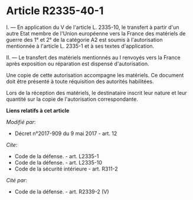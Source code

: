 # Article R2335-40-1

I. ― En application du V de l'article L. 2335-10, le transfert à partir d'un autre Etat membre de l'Union européenne vers la
France des matériels de guerre des 1° et 2° de la catégorie A2 est soumis à l'autorisation mentionnée à l'article L. 2335-1
et à ses textes d'application.

II. ― Le transfert des matériels mentionnés au I renvoyés vers la France après exposition ou réparation est dispensé
d'autorisation.

Une copie de cette autorisation accompagne les matériels. Ce document doit être présenté à toute réquisition des autorités
habilitées.

Lors de la réception des matériels, le destinataire inscrit leur nature et leur quantité sur la copie de l'autorisation
correspondante.

**Liens relatifs à cet article**

_Modifié par_:

  - Décret n°2017-909 du 9 mai 2017 - art. 12

_Cite_:

  - Code de la défense. - art. L2335-1
  - Code de la défense. - art. L2335-10
  - Code de la sécurité intérieure - art. R311-2

_Cité par_:

  - Code de la défense. - art. R2339-2 (V)
